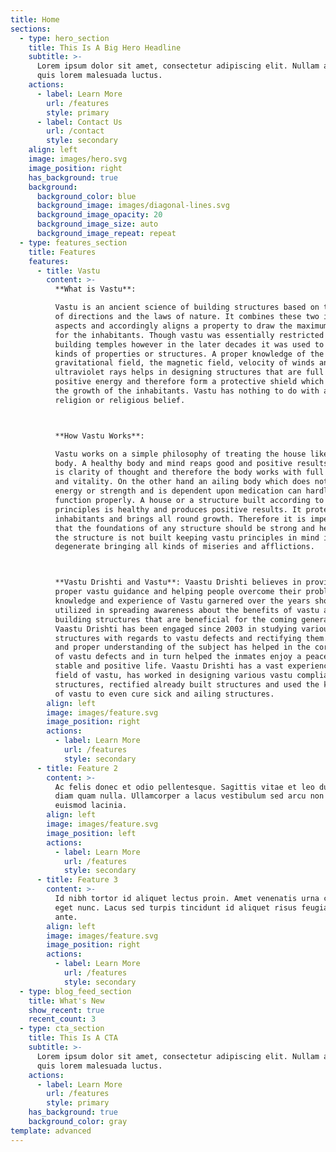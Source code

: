 ```yaml
---
title: Home
sections:
  - type: hero_section
    title: This Is A Big Hero Headline
    subtitle: >-
      Lorem ipsum dolor sit amet, consectetur adipiscing elit. Nullam a metus
      quis lorem malesuada luctus.
    actions:
      - label: Learn More
        url: /features
        style: primary
      - label: Contact Us
        url: /contact
        style: secondary
    align: left
    image: images/hero.svg
    image_position: right
    has_background: true
    background:
      background_color: blue
      background_image: images/diagonal-lines.svg
      background_image_opacity: 20
      background_image_size: auto
      background_image_repeat: repeat
  - type: features_section
    title: Features
    features:
      - title: Vastu
        content: >-
          **What is Vastu**: 

          Vastu is an ancient science of building structures based on the study
          of directions and the laws of nature. It combines these two important
          aspects and accordingly aligns a property to draw the maximum benefits
          for the inhabitants. Though vastu was essentially restricted to
          building temples however in the later decades it was used to build all
          kinds of properties or structures. A proper knowledge of the
          gravitational field, the magnetic field, velocity of winds and the
          ultraviolet rays helps in designing structures that are full of
          positive energy and therefore form a protective shield which helps in
          the growth of the inhabitants. Vastu has nothing to do with any
          religion or religious belief.



          **How Vastu Works**: 

          Vastu works on a simple philosophy of treating the house like a human
          body. A healthy body and mind reaps good and positive results. There
          is clarity of thought and therefore the body works with full energy
          and vitality. On the other hand an ailing body which does not have any
          energy or strength and is dependent upon medication can hardly
          function properly. A house or a structure built according to Vastu
          principles is healthy and produces positive results. It protects its
          inhabitants and brings all round growth. Therefore it is imperative
          that the foundations of any structure should be strong and healthy. If
          the structure is not built keeping vastu principles in mind it will
          degenerate bringing all kinds of miseries and afflictions.



          **Vastu Drishti and Vastu**: Vaastu Drishti believes in providing
          proper vastu guidance and helping people overcome their problems. The
          knowledge and experience of Vastu garnered over the years should be
          utilized in spreading awareness about the benefits of vastu and
          building structures that are beneficial for the coming generations.
          Vaastu Drishti has been engaged since 2003 in studying various
          structures with regards to vastu defects and rectifying them. A deep
          and proper understanding of the subject has helped in the correction
          of vastu defects and in turn helped the inmates enjoy a peaceful,
          stable and positive life. Vaastu Drishti has a vast experience in the
          field of vastu, has worked in designing various vastu compliant
          structures, rectified already built structures and used the knowledge
          of vastu to even cure sick and ailing structures.
        align: left
        image: images/feature.svg
        image_position: right
        actions:
          - label: Learn More
            url: /features
            style: secondary
      - title: Feature 2
        content: >-
          Ac felis donec et odio pellentesque. Sagittis vitae et leo duis ut
          diam quam nulla. Ullamcorper a lacus vestibulum sed arcu non odio
          euismod lacinia.
        align: left
        image: images/feature.svg
        image_position: left
        actions:
          - label: Learn More
            url: /features
            style: secondary
      - title: Feature 3
        content: >-
          Id nibh tortor id aliquet lectus proin. Amet venenatis urna cursus
          eget nunc. Lacus sed turpis tincidunt id aliquet risus feugiat in
          ante.
        align: left
        image: images/feature.svg
        image_position: right
        actions:
          - label: Learn More
            url: /features
            style: secondary
  - type: blog_feed_section
    title: What's New
    show_recent: true
    recent_count: 3
  - type: cta_section
    title: This Is A CTA
    subtitle: >-
      Lorem ipsum dolor sit amet, consectetur adipiscing elit. Nullam a metus
      quis lorem malesuada luctus.
    actions:
      - label: Learn More
        url: /features
        style: primary
    has_background: true
    background_color: gray
template: advanced
---
```

